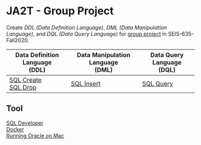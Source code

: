 # JA2T - Group Project
Create  *DDL (Data Definition Language)*, *DML (Data Manipulation Language)*, and *DQL (Data Query Language)* for [group project](/Project_Part_2_Instructions.pdf) in SEIS-635-Fall2020.

Data Definition Language<br>(DDL) | Data Manipulation Language <br> (DML)| Data Query Language <br> (DQL)
---------------------------------|--------------------------------------|---------------------------------------
[SQL Create](/JA2T_SQLCreateStatements.sql) <br>[SQL Drop](/JA2T_DropStatements.sql)| [SQL Insert](/JA2T_SQLInsertStatements.sql) | [SQL Query](/JA2T_SQLQueryStatements.sql)
## Tool
[SQL Developer](https://www.oracle.com/database/technologies/appdev/sqldeveloper-landing.html) <br>
[Docker](https://www.docker.com/) <br>
[Running Oracle on Mac](https://danthesalmon.com/running-oracle-12c-on-macos/)
